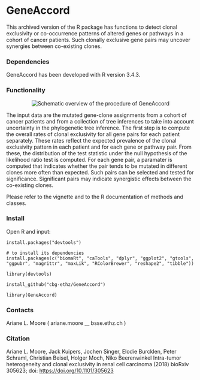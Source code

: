 # GeneAccord #

This archived version of the R package has functions to detect clonal exclusivity or co-occurrence patterns of altered genes or pathways in a cohort of cancer patients. Such clonally exclusive gene pairs may uncover synergies between co-existing clones.

### Dependencies ###

GeneAccord has been developed with R version 3.4.3. 

### Functionality ###


<p align="center">
	<img src="inst/extdata/Cartoon_GeneAccordAlgorithm_Rpackage.png?raw=true" alt="Schematic overview of the procedure of GeneAccord"/>
</p>

The input data are the mutated gene-clone assignments from a cohort of cancer patients and from a collection of tree inferences to take into account uncertainty in the phylogenetic tree inference. The first step is to compute the overall rates of clonal exclusivity for all gene pairs for each patient separately. These rates reflect the expected prevalence of the clonal exclusivity pattern in each patient and for each gene or pathway pair. From these, the distribution of the test statistic under the null hypothesis of the likelihood ratio test is computed. For each gene pair, a paramater is computed that indicates whether the pair tends to be mutated in different clones more often than expected. Such pairs can be selected and tested for significance. Significant pairs may indicate synergistic effects between the co-existing clones.


Please refer to the vignette and to the R documentation of methods and classes.

### Install ###

Open R and input:

```{r}
install.packages("devtools")

# to install its dependencies
install.packages(c("biomaRt", "caTools", "dplyr", "ggplot2", "gtools", "ggpubr", "magrittr", "maxLik", "RColorBrewer", "reshape2", "tibble"))

library(devtools)

install_github("cbg-ethz/GeneAccord")

library(GeneAccord)
```

### Contacts ###

Ariane L. Moore ( ariane.moore __ bsse.ethz.ch )

### Citation ###

Ariane L. Moore, Jack Kuipers, Jochen Singer, Elodie Burcklen, Peter Schraml, Christian Beisel, Holger Moch, Niko Beerenwinkel
Intra-tumor heterogeneity and clonal exclusivity in renal cell carcinoma (2018)
bioRxiv 305623; doi: https://doi.org/10.1101/305623

